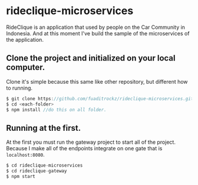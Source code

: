 # rideclique-microservices
RideClique is an application that used by people on the Car Community in Indonesia. And at this moment I've build the sample of the microservices of the application.

## Clone the project and initialized on your local computer.
Clone it's simple because this same like other repository, but different how to running.
```javascript
$ git clone https://github.com/fuaditrockz/rideclique-microservices.git
$ cd <each-folder>
$ npm install //do this on all folder.
```

## Running at the first.
At the first you must run the gateway project to start all of the project. Because I make all of the endpoints integrate on one gate that is `localhost:8080`.

```javascript
$ cd rideclique-microservices
$ cd rideclique-gateway
$ npm start
```

